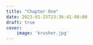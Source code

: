 ```yaml
---
title: "Chapter One"
date: 2023-01-25T23:36:41-08:00
draft: true
cover:
    image: 'krusher.jpg'
---
```

